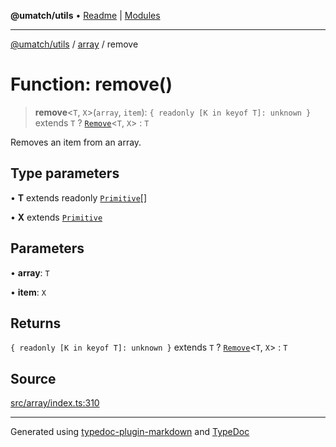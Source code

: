 **@umatch/utils** • [Readme](../../index.md) \| [Modules](../../modules.md)

***

[@umatch/utils](../../modules.md) / [array](../index.md) / remove

# Function: remove()

> **remove**\<`T`, `X`\>(`array`, `item`): `{ readonly [K in keyof T]: unknown }` extends `T` ? [`Remove`](../type-aliases/Remove.md)\<`T`, `X`\> : `T`

Removes an item from an array.

## Type parameters

• **T** extends readonly [`Primitive`](../../index/type-aliases/Primitive.md)[]

• **X** extends [`Primitive`](../../index/type-aliases/Primitive.md)

## Parameters

• **array**: `T`

• **item**: `X`

## Returns

`{ readonly [K in keyof T]: unknown }` extends `T` ? [`Remove`](../type-aliases/Remove.md)\<`T`, `X`\> : `T`

## Source

[src/array/index.ts:310](https://github.com/umatch-oficial/utils/blob/1813ff9/src/array/index.ts#L310)

***

Generated using [typedoc-plugin-markdown](https://www.npmjs.com/package/typedoc-plugin-markdown) and [TypeDoc](https://typedoc.org/)
